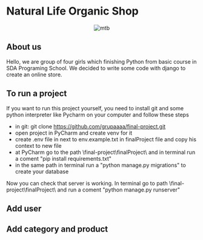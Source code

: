# Natural Life Organic Shop

<center>

![mtb](auxiliary/zdj.jpg)

</center>

## About us
Hello, we are group of four girls which finishing Python from basic course in SDA Programing School. 
We decided to write some code with django to create an online store.



## To run a project

If you want to run this project yourself, you need to install git and some python interpreter like Pycharm on your computer and follow these steps
* in git: git  clone https://github.com/grupaaaa/final-project.git
* open project in PyCharm and create venv for it
* create .env file in next to env.example.txt in finalProject file and copy his context to new file
* at PyCharm go to the path \final-project\finalProject\ and in terminal run a coment "pip install requirements.txt"
* in the same path in terminal run a "python manage.py migrations" to create your database

Now you can check that server is working. In terminal go to path \final-project\finalProject\ and run a coment "python manage.py runserver"


## Add user

## Add category and product

 

